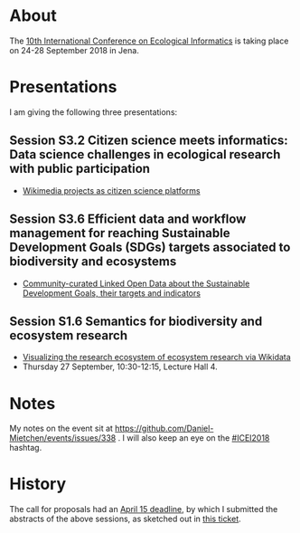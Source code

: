 # About

The [10th International Conference on Ecological Informatics](http://icei2018.uni-jena.de/) is taking place on 24-28 September 2018 in Jena.

# Presentations

I am giving the following three presentations:

## Session S3.2 Citizen science meets informatics: Data science challenges in ecological research with public participation

* [Wikimedia projects as citizen science platforms](ICEI2018-citizen-science.md)

## Session S3.6 Efficient data and workflow management for reaching Sustainable Development Goals (SDGs) targets associated to biodiversity and ecosystems

* [Community-curated Linked Open Data about the Sustainable Development Goals, their targets and indicators](ICEI2018-SDGs.md)

## Session S1.6 Semantics for biodiversity and ecosystem research

* [Visualizing the research ecosystem of ecosystem research via Wikidata](ICEI2018-research-ecosystem.md)
* Thursday 27 September, 10:30-12:15, Lecture Hall 4.

# Notes

My notes on the event sit at https://github.com/Daniel-Mietchen/events/issues/338 . I will also keep an eye on the [#ICEI2018](https://twitter.com/search?f=tweets&vertical=default&q=ICEI2018) hashtag.

# History

The call for proposals had an [April 15 deadline](http://icei2018.uni-jena.de/calls/), by which I submitted the abstracts of the above sessions, as sketched out in [this ticket](https://github.com/Daniel-Mietchen/events/issues/339).


